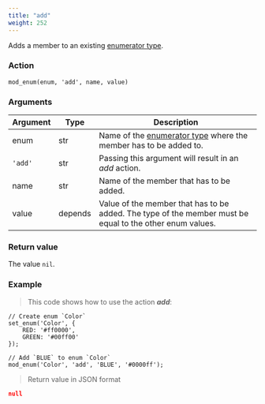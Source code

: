```yaml
---
title: "add"
weight: 252
---
```


Adds a member to an existing [enumerator type](../../../data-types/enum).


### Action

`mod_enum(enum, 'add', name, value)`

### Arguments

Argument | Type | Description
-------- | ---- | -----------
enum | str | Name of the [enumerator type](../../../data-types/enum) where the member has to be added to.
`'add'` | str | Passing this argument will result in an *add* action.
name | str | Name of the member that has to be added.
value | depends | Value of the member that has to be added. The type of the member must be equal to the other enum values.

### Return value

The value `nil`.

### Example

> This code shows how to use the action ***add***:

```thingsdb,json_response
// Create enum `Color`
set_enum('Color', {
    RED: '#ff0000',
    GREEN: '#00ff00'
});

// Add `BLUE` to enum `Color`
mod_enum('Color', 'add', 'BLUE', '#0000ff');
```

> Return value in JSON format

```json
null
```
